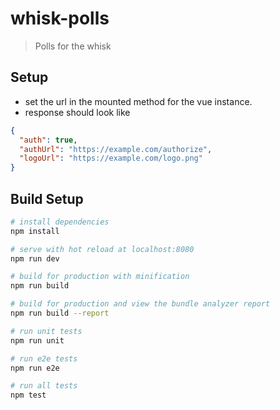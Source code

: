 # whisk-polls

> Polls for the whisk

## Setup
- set the url in the mounted method for the vue instance.
- response should look like

``` json
{
  "auth": true,
  "authUrl": "https://example.com/authorize",
  "logoUrl": "https://example.com/logo.png"
}
```

## Build Setup

``` bash
# install dependencies
npm install

# serve with hot reload at localhost:8080
npm run dev

# build for production with minification
npm run build

# build for production and view the bundle analyzer report
npm run build --report

# run unit tests
npm run unit

# run e2e tests
npm run e2e

# run all tests
npm test
```
